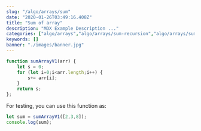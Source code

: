 ```yaml
---
slug: "/algo/arrays/sum"
date: "2020-01-26T03:49:16.408Z"
title: "Sum of array"
description: "MDX Example Description ..."
categories: ["algo/arrays","algo/arrays/sum-recursion","algo/arrays/sum-for","algo/arrays/sum-for-each", "algo/arrays/sum-map","algo/arrays/sum-reduce", "algo/arrays/sum-while", "algo/arrays/sum-dowhile" ]
keywords: []
banner: "./images/banner.jpg"
---
```



```javascript
function sumArrayV1(arr) {
    let s = 0;
    for (let i=0;i<arr.length;i++) {
        s+= arr[i];
    }
    return s;
};
```

For testing, you can use this function as:

```javascript
let sum = sumArrayV1([2,3,8]);
console.log(sum);
```


<Counter initialCounter={3} />
